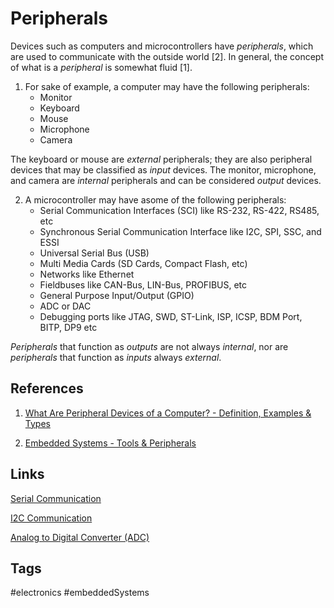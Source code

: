 # Peripherals 

Devices such as computers and microcontrollers have *peripherals*, which are used to communicate with the outside world [2]. In general, the concept of what is a *peripheral* is somewhat fluid [1].

1. For sake of example, a computer may have the following peripherals:
	* Monitor
	* Keyboard
	* Mouse
	* Microphone
	* Camera

The keyboard or mouse are *external* peripherals; they are also peripheral devices that may be classified as *input* devices. The monitor, microphone, and camera are *internal* peripherals and can be considered *output* devices.

2. A microcontroller may have asome of the following peripherals:
	* Serial Communication Interfaces (SCI) like RS-232, RS-422, RS485, etc
	* Synchronous Serial Communication Interface like I2C, SPI, SSC, and ESSI
	* Universal Serial Bus (USB)
	* Multi Media Cards (SD Cards, Compact Flash, etc)
	* Networks like Ethernet
	* Fieldbuses like CAN-Bus, LIN-Bus, PROFIBUS, etc
	* General Purpose Input/Output (GPIO)
	* ADC or DAC
	* Debugging ports like JTAG, SWD, ST-Link, ISP, ICSP, BDM Port, BITP, DP9 etc

*Peripherals* that function as *outputs* are not always *internal*, nor are *peripherals* that function as *inputs* always *external*.

## References
1. [What Are Peripheral Devices of a Computer? - Definition, Examples & Types](https://study.com/academy/lesson/what-are-peripheral-devices-of-a-computer-definition-examples-types.html)  

2. [Embedded Systems - Tools & Peripherals](https://www.tutorialspoint.com/embedded_systems/es_tools.htm)  

## Links
[Serial Communication ](../202111021920)  

[I2C Communication ](../202111020424)  

[Analog to Digital Converter (ADC)](../202111012251)  

## Tags
#electronics #embeddedSystems
